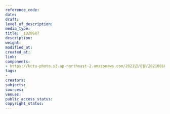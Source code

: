 ```yaml
---
reference_code: 
date: 
draft: 
level_of_description: 
media_type: 
title: _1D20687
description: 
weight: 
modified_at: 
created_at: 
link: 
components:
- https://kctu-photo.s3.ap-northeast-2.amazonaws.com/2021년/8월/20210818_경찰+양경수+위원장+구속영장+통보+방문/_1D20687.jpg
tags:
- 
creators: 
subjects: 
sources: 
venues: 
public_access_status: 
copyright_status: 
---
```


